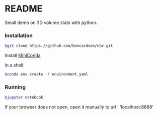 # README

Small demo on 3D volume stats with python.

### Installation

```bash
$git clone https://github.com/bencardoen/nbr.git
```

Install [MiniConda](https://conda.io/miniconda.html)

In a shell:
```bash
$conda env create -f environment.yaml
```

### Running

```bash
$jupyter notebook
```

If your browser does not open, open it manually to url : 'localhost:8888'

